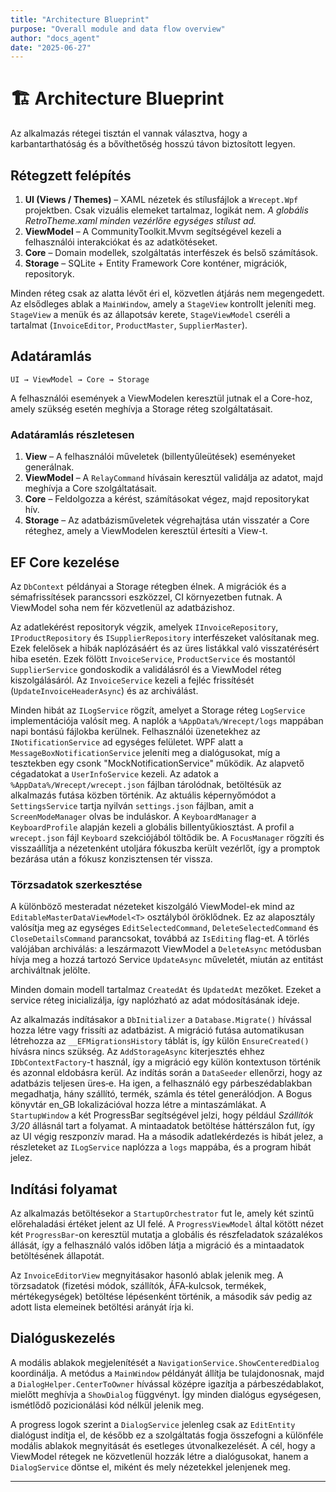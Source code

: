 ```yaml
---
title: "Architecture Blueprint"
purpose: "Overall module and data flow overview"
author: "docs_agent"
date: "2025-06-27"
---
```


# 🏗️ Architecture Blueprint

Az alkalmazás rétegei tisztán el vannak választva, hogy a karbantarthatóság és a bővíthetőség hosszú távon biztosított legyen.

## Rétegzett felépítés

1. **UI (Views / Themes)** – XAML nézetek és stílusfájlok a `Wrecept.Wpf` projektben. Csak vizuális elemeket tartalmaz, logikát nem.
   *A globális RetroTheme.xaml minden vezérlőre egységes stílust ad.*
2. **ViewModel** – A CommunityToolkit.Mvvm segítségével kezeli a felhasználói interakciókat és az adatkötéseket.
3. **Core** – Domain modellek, szolgáltatás interfészek és belső számítások.
4. **Storage** – SQLite + Entity Framework Core konténer, migrációk, repositoryk.

Minden réteg csak az alatta lévőt éri el, közvetlen átjárás nem megengedett.
Az elsődleges ablak a `MainWindow`, amely a `StageView` kontrollt jeleníti meg.
`StageView` a menük és az állapotsáv kerete, `StageViewModel` cseréli a tartalmat
 (`InvoiceEditor`, `ProductMaster`, `SupplierMaster`).

## Adatáramlás

```
UI → ViewModel → Core → Storage
```

A felhasználói események a ViewModelen keresztül jutnak el a Core-hoz, amely szükség esetén meghívja a Storage réteg szolgáltatásait.

### Adatáramlás részletesen

1. **View** – A felhasználói műveletek (billentyűleütések) eseményeket generálnak.
2. **ViewModel** – A `RelayCommand` hívásain keresztül validálja az adatot, majd meghívja a Core szolgáltatásait.
3. **Core** – Feldolgozza a kérést, számításokat végez, majd repositorykat hív.
4. **Storage** – Az adatbázisműveletek végrehajtása után visszatér a Core réteghez, amely a ViewModelen keresztül értesíti a View-t.

## EF Core kezelése

Az `DbContext` példányai a Storage rétegben élnek. A migrációk és a sémafrissítések parancssori eszközzel, CI környezetben futnak. A ViewModel soha nem fér közvetlenül az adatbázishoz.

Az adatlekérést repositoryk végzik, amelyek `IInvoiceRepository`, `IProductRepository` és `ISupplierRepository` interfészeket valósítanak meg. Ezek felelősek a hibák naplózásáért és az üres listákkal való visszatérésért hiba esetén.
Ezek fölött `InvoiceService`, `ProductService` és mostantól `SupplierService` gondoskodik a validálásról és a ViewModel réteg kiszolgálásáról.
Az `InvoiceService` kezeli a fejléc frissítését (`UpdateInvoiceHeaderAsync`) és az archiválást.

Minden hibát az `ILogService` rögzít, amelyet a Storage réteg `LogService` implementációja valósít meg. A naplók a `%AppData%/Wrecept/logs` mappában napi bontású fájlokba kerülnek.
Felhasználói üzenetekhez az `INotificationService` ad egységes felületet. WPF alatt a `MessageBoxNotificationService` jeleníti meg a dialógusokat, míg a tesztekben egy csonk "MockNotificationService" működik.
Az alapvető cégadatokat a `UserInfoService` kezeli. Az adatok a `%AppData%/Wrecept/wrecept.json` fájlban tárolódnak, betöltésük az alkalmazás futása közben történik.
Az aktuális képernyőmódot a `SettingsService` tartja nyilván `settings.json` fájlban, amit a `ScreenModeManager` olvas be induláskor.
A `KeyboardManager` a `KeyboardProfile` alapján kezeli a globális billentyűkiosztást. A profil a `wrecept.json` fájl `Keyboard` szekciójából töltődik be.
A `FocusManager` rögzíti és visszaállítja a nézetenként utoljára fókuszba került vezérlőt, így a promptok bezárása után a fókusz konzisztensen tér vissza.

### Törzsadatok szerkesztése

A különböző mesteradat nézeteket kiszolgáló ViewModel-ek mind az `EditableMasterDataViewModel<T>` osztályból öröklődnek. Ez az alaposztály valósítja meg az egységes `EditSelectedCommand`, `DeleteSelectedCommand` és `CloseDetailsCommand` parancsokat, továbbá az `IsEditing` flag-et. A törlés valójában archiválás: a leszármazott ViewModel a `DeleteAsync` metódusban hívja meg a hozzá tartozó Service `UpdateAsync` műveletét, miután az entitást archiváltnak jelölte.

Minden domain modell tartalmaz `CreatedAt` és `UpdatedAt` mezőket. Ezeket a service réteg inicializálja, így naplózható az adat módosításának ideje.

 Az alkalmazás indításakor a `DbInitializer` a `Database.Migrate()` hívással
 hozza létre vagy frissíti az adatbázist. A migráció futása automatikusan
 létrehozza az `__EFMigrationsHistory` táblát is, így külön
 `EnsureCreated()` hívásra nincs szükség.
  Az `AddStorageAsync` kiterjesztés ehhez `IDbContextFactory`-t használ,
  így a migráció egy külön kontextuson történik és azonnal eldobásra kerül.
Az indítás során a `DataSeeder` ellenőrzi, hogy az adatbázis teljesen üres‑e.
Ha igen, a felhasználó egy párbeszédablakban megadhatja,
hány szállító, termék, számla és tétel generálódjon.
A Bogus könyvtár en_GB lokalizációval hozza létre a mintaszámlákat.
A `StartupWindow` a két ProgressBar segítségével jelzi,
hogy például *Szállítók 3/20* állásnál tart a folyamat.
A mintaadatok betöltése háttérszálon fut, így az UI végig reszponzív marad.
Ha a második adatlekérdezés is hibát jelez, a részleteket az `ILogService` naplózza a `logs` mappába, és a program hibát jelez.

## Indítási folyamat

Az alkalmazás betöltésekor a `StartupOrchestrator` fut le, amely két szintű előrehaladási értéket jelent az UI felé. A `ProgressViewModel` által kötött nézet két `ProgressBar`-on keresztül mutatja a globális és részfeladatok százalékos állását, így a felhasználó valós időben látja a migráció és a mintaadatok betöltésének állapotát.

Az `InvoiceEditorView` megnyitásakor hasonló ablak jelenik meg. A törzsadatok (fizetési módok, szállítók, ÁFA‑kulcsok, termékek, mértékegységek) betöltése lépésenként történik, a második sáv pedig az adott lista elemeinek betöltési arányát írja ki.

## Dialóguskezelés

A modális ablakok megjelenítését a `NavigationService.ShowCenteredDialog` koordinálja. A metódus a `MainWindow` példányát állítja be tulajdonosnak, majd a `DialogHelper.CenterToOwner` hívással középre igazítja a párbeszédablakot, mielőtt meghívja a `ShowDialog` függvényt. Így minden dialógus egységesen, ismétlődő pozicionálási kód nélkül jelenik meg.

A progress logok szerint a `DialogService` jelenleg csak az `EditEntity` dialógust indítja el, de később ez a szolgáltatás fogja összefogni a különféle modális ablakok megnyitását és esetleges útvonalkezelését. A cél, hogy a ViewModel rétegek ne közvetlenül hozzák létre a dialógusokat, hanem a `DialogService` döntse el, miként és mely nézetekkel jelenjenek meg.

---
